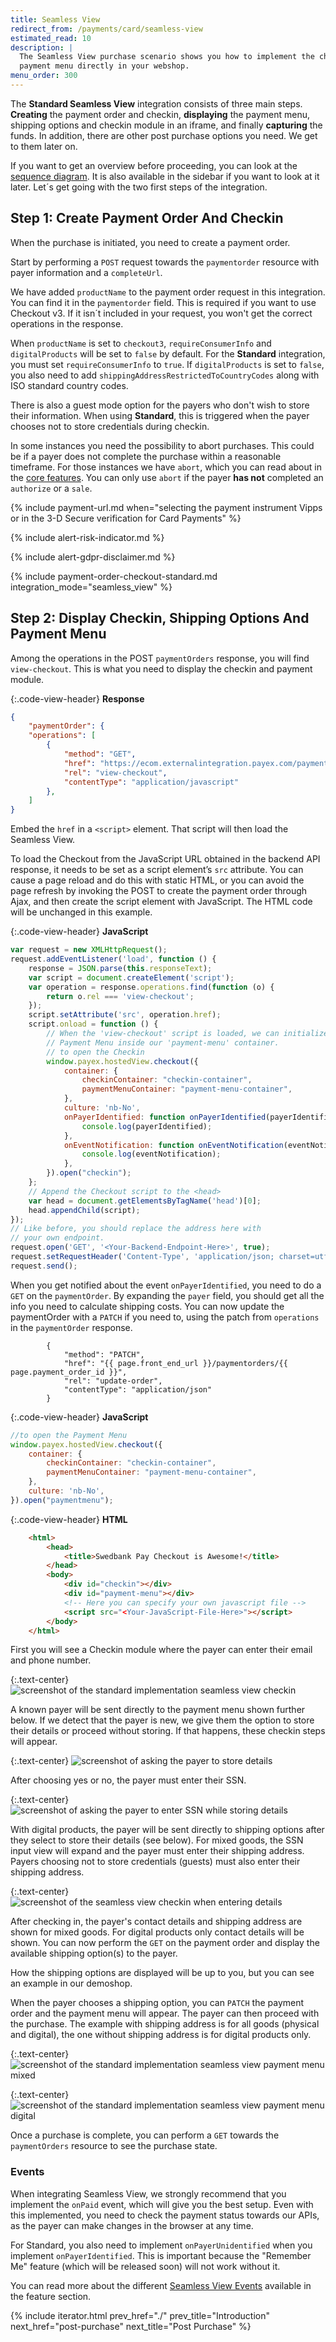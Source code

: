 ```yaml
---
title: Seamless View
redirect_from: /payments/card/seamless-view
estimated_read: 10
description: |
  The Seamless View purchase scenario shows you how to implement the checkin and
  payment menu directly in your webshop.
menu_order: 300
---
```


The **Standard Seamless View** integration consists of three main steps.
**Creating** the payment order and checkin, **displaying** the payment menu,
shipping options and checkin module in an iframe, and finally **capturing** the
funds. In addition, there are other post purchase options you need. We get to
them later on.

If you want to get an overview before proceeding, you can look at the
[sequence diagram][sequence-diagrams]. It is also available in the sidebar if
you want to look at it later. Let´s get going with the two first steps of the
integration.

## Step 1: Create Payment Order And Checkin

When the purchase is initiated, you need to create a payment order.

Start by performing a `POST` request towards the `paymentorder` resource
with payer information and a `completeUrl`.

We have added `productName` to the payment order request in this integration.
You can find it in the `paymentorder` field. This is required if you want to use
Checkout v3. If it isn´t included in your request, you won't get the correct
operations in the response.

When `productName` is set to `checkout3`, `requireConsumerInfo` and
`digitalProducts` will be set to `false` by default. For the **Standard**
integration, you must set `requireConsumerInfo` to `true`. If `digitalProducts`
is set to `false`, you also need to add
`shippingAddressRestrictedToCountryCodes` along with ISO standard country codes.

There is also a guest mode option for the payers who don't wish to store their
information. When using **Standard**, this is triggered when the payer chooses
not to store credentials during checkin.

In some instances you need the possibility to abort purchases. This could be if
a payer does not complete the purchase within a reasonable timeframe. For those
instances we have `abort`, which you can read about in the [core
features][abort-feature]. You can only use `abort` if the payer **has not**
completed an `authorize` or a `sale`.

{% include payment-url.md when="selecting the payment instrument Vipps or in the
3-D Secure verification for Card Payments" %}

{% include alert-risk-indicator.md %}

{% include alert-gdpr-disclaimer.md %}

{% include payment-order-checkout-standard.md integration_mode="seamless_view" %}

## Step 2: Display Checkin, Shipping Options And Payment Menu

Among the operations in the POST `paymentOrders` response, you will find
`view-checkout`. This is what you need to display the checkin and payment
module.

{:.code-view-header}
**Response**

```json
{
    "paymentOrder": {
    "operations": [
        {
            "method": "GET",
            "href": "https://ecom.externalintegration.payex.com/payment/core/js/px.payment.client.js?token=dd728a47e3ec7be442c98eafcfd9b0207377ce04c793407eb36d07faa69a32df&culture=sv-SE",
            "rel": "view-checkout",
            "contentType": "application/javascript"
        },
    ]
}
```

Embed the `href` in a `<script>` element. That script will then load the
Seamless View.

To load the Checkout from the JavaScript URL obtained in the backend API
response, it needs to be set as a script element’s `src` attribute. You can
cause a page reload and do this with static HTML, or you can avoid the page
refresh by invoking the POST to create the payment order through Ajax, and then
create the script element with JavaScript. The HTML code will be unchanged in
this example.

{:.code-view-header}
**JavaScript**

```js
var request = new XMLHttpRequest();
request.addEventListener('load', function () {
    response = JSON.parse(this.responseText);
    var script = document.createElement('script');
    var operation = response.operations.find(function (o) {
        return o.rel === 'view-checkout';
    });
    script.setAttribute('src', operation.href);
    script.onload = function () {
        // When the 'view-checkout' script is loaded, we can initialize the
        // Payment Menu inside our 'payment-menu' container.
        // to open the Checkin
        window.payex.hostedView.checkout({
            container: {
                checkinContainer: "checkin-container",
                paymentMenuContainer: "payment-menu-container",
            },
            culture: 'nb-No',
            onPayerIdentified: function onPayerIdentified(payerIdentified) {
                console.log(payerIdentified);
            },
            onEventNotification: function onEventNotification(eventNotification) {
                console.log(eventNotification);
            },
        }).open("checkin");
    };
    // Append the Checkout script to the <head>
    var head = document.getElementsByTagName('head')[0];
    head.appendChild(script);
});
// Like before, you should replace the address here with
// your own endpoint.
request.open('GET', '<Your-Backend-Endpoint-Here>', true);
request.setRequestHeader('Content-Type', 'application/json; charset=utf-8');
request.send();
```

When you get notified about the event `onPayerIdentified`, you need to do a
`GET` on the `paymentOrder`. By expanding the `payer` field, you should get all
the info you need to calculate shipping costs. You can now update the
paymentOrder with a `PATCH` if you need to, using the patch from `operations` in
the `paymentOrder` response.

```http
        {
            "method": "PATCH",
            "href": "{{ page.front_end_url }}/paymentorders/{{ page.payment_order_id }}",
            "rel": "update-order",
            "contentType": "application/json"
        }
```

{:.code-view-header}
**JavaScript**

```js
//to open the Payment Menu
window.payex.hostedView.checkout({
    container: {
        checkinContainer: "checkin-container",
        paymentMenuContainer: "payment-menu-container",
    },
    culture: 'nb-No',
}).open("paymentmenu");
```

{:.code-view-header}
**HTML**

```html
    <html>
        <head>
            <title>Swedbank Pay Checkout is Awesome!</title>
        </head>
        <body>
            <div id="checkin"></div>
            <div id="payment-menu"></div>
            <!-- Here you can specify your own javascript file -->
            <script src="<Your-JavaScript-File-Here>"></script>
        </body>
    </html>
```

First you will see a Checkin module where the payer can enter their email and
phone number.

{:.text-center}
![screenshot of the standard implementation seamless view checkin][login-checkin]

A known payer will be sent directly to the payment menu shown further below. If
we detect that the payer is new, we give them the option to store their details
or proceed without storing. If that happens, these checkin steps will appear.

{:.text-center}
![screenshot of asking the payer to store details][checkin-new-payer]

After choosing yes or no, the payer must enter their SSN.

{:.text-center}
![screenshot of asking the payer to enter SSN while storing details][checkin-new-payer-ssn]

With digital products, the payer will be sent directly to shipping options after
they select to store their details (see below). For mixed goods, the SSN input
view will expand and the payer must enter their shipping address. Payers
choosing not to store credentials (guests) must also enter their shipping
address.

{:.text-center}
![screenshot of the seamless view checkin when entering details][checkin-enter-details-mixed]

After checking in, the payer's contact details and shipping address are shown
for mixed goods. For digital products only contact details will be shown. You
can now perform the `GET` on the payment order and display the available
shipping option(s) to the payer.

How the shipping options are displayed will be up to you, but you can see an
example in our demoshop.

When the payer chooses a shipping option, you can `PATCH` the payment order and
the payment menu will appear. The payer can then proceed with the purchase. The
example with shipping address is for all goods (physical and digital), the one
without shipping address is for digital products only.

{:.text-center}
![screenshot of the standard implementation seamless view payment menu mixed][seamless-payment-menu-mixed]

{:.text-center}
![screenshot of the standard implementation seamless view payment menu digital][seamless-payment-menu-digital]

Once a purchase is complete, you can perform a `GET` towards the `paymentOrders`
resource to see the purchase state.

### Events

When integrating Seamless View, we strongly recommend that you implement the
`onPaid` event, which will give you the best setup. Even with this implemented,
you need to check the payment status towards our APIs, as the payer can make
changes in the browser at any time.

For Standard, you also need to implement `onPayerUnidentified` when you
implement `onPayerIdentified`. This is important because the "Remember Me"
feature (which will be released soon) will not work without it.

You can read more about the different [Seamless View
Events][seamless-view-events] available in the feature section.

{% include iterator.html prev_href="./"
                         prev_title="Introduction"
                         next_href="post-purchase"
                         next_title="Post Purchase" %}

[abort-feature]: /checkout-v3/authenticated/features/core/abort
[login-checkin]: /assets/img/checkout/authentication-redirect-checkin.png
[seamless-view-events]: /checkout-v3/authenticated/features/technical-reference/seamless-view-events
[seamless-payment-menu-digital]: /assets/img/checkout/payment-menu-seamless-digital.png
[seamless-payment-menu-mixed]: /assets/img/checkout/payment-menu-seamless-mixed-products.png
[checkin-enter-details-mixed]: /assets/img/checkout/checkin-enter-shipping-address.png
[checkin-new-payer]: /assets/img/checkout/checkin-new-payer.png
[checkin-new-payer-ssn]: /assets/img/checkout/checkin-new-payer-ssn.png
[sequence-diagrams]: /checkout-v3/sequence-diagrams/#standard-seamless-view
